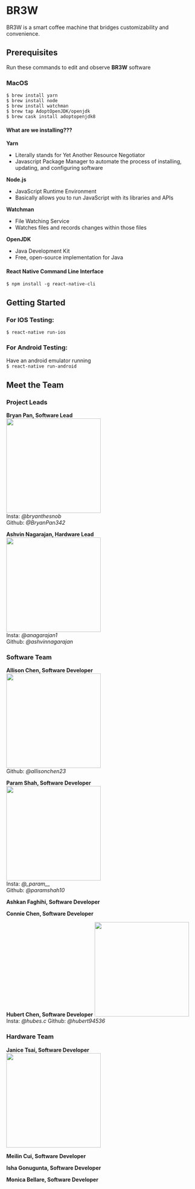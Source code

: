 # BR3W
BR3W is a smart coffee machine that bridges customizability and convenience.

## Prerequisites
Run these commands to edit and observe **BR3W** software

### MacOS
``` 
$ brew install yarn
$ brew install node
$ brew install watchman
$ brew tap AdoptOpenJDK/openjdk
$ brew cask install adoptopenjdk8
```
#### What are we installing???
**Yarn**  
- Literally stands for Yet Another Resource Negotiator  
- Javascript Package Manager to automate the process of installing, updating, and configuring software

**Node.js**
- JavaScript Runtime Environment
- Basically allows you to run JavaScript with its libraries and APIs

**Watchman**
- File Watching Service
- Watches files and records changes within those files

**OpenJDK**
- Java Development Kit
- Free, open-source implementation for Java

#### React Native Command Line Interface
```$ npm install -g react-native-cli```


## Getting Started
### For IOS Testing:  
```$ react-native run-ios```  

### For Android Testing:  
Have an android emulator running  
```$ react-native run-android```


## Meet the Team
### Project Leads

**Bryan Pan, Software Lead**  
<img src="img/Bryan.jpeg" width="250">  
Insta: *@bryanthesnob*  
Github: *@BryanPan342*  

**Ashvin Nagarajan, Hardware Lead**  
<img src="img/Ashvin.jpg" width="250">  
Insta: *@anagarajan1*  
Github: *@ashvinnagarajan*

### Software Team
**Allison Chen, Software Developer**  
<img src="img/Allison.JPG" width="250">  
Github: *@allisonchen23*  

**Param Shah, Software Developer**  
<img src="img/Param.jpg" width="250">  
Insta: *@\_param\_\_*  
Github: *@paramshah10*  

**Ashkan Faghihi, Software Developer**

**Connie Chen, Software Developer**

**Hubert Chen, Software Developer**
<img src="img/hubert.jpg" width="250">
Insta: *@hubes.c*
Github: *@hubert94536*

### Hardware Team
**Janice Tsai, Software Developer**  
<img src="img/Janice.jpg" width="250">  

**Meilin Cui, Software Developer**

**Isha Gonugunta, Software Developer**

**Monica Bellare, Software Developer**





